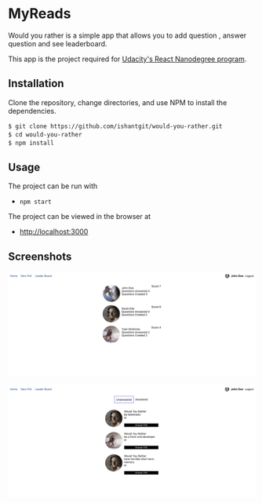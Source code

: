 # MyReads

Would you rather is a simple app that allows you to add question , answer question and see leaderboard.

This app is the project required for [Udacity's React Nanodegree program](https://www.udacity.com/course/react-nanodegree--nd019).


## Installation

Clone the repository, change directories, and use NPM to install the dependencies.

```bash
$ git clone https://github.com/ishantgit/would-you-rather.git
$ cd would-you-rather
$ npm install
```

## Usage

The project can be run with

- `npm start`

The project can be viewed in the browser at

- [http://localhost:3000](http://localhost:3000)

## Screenshots
![screenshot1](./screenshot_first.png)

![screenshot2](./screenshot_second.png)